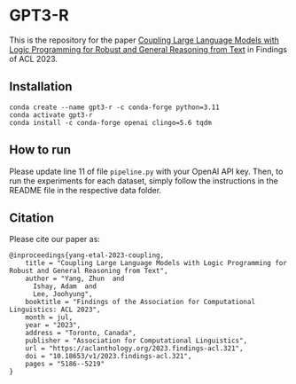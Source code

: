 # GPT3-R
This is the repository for the paper [Coupling Large Language Models with Logic Programming for Robust and General Reasoning from Text](https://aclanthology.org/2023.findings-acl.321.pdf) in Findings of ACL 2023.

## Installation
```
conda create --name gpt3-r -c conda-forge python=3.11
conda activate gpt3-r
conda install -c conda-forge openai clingo=5.6 tqdm
```

## How to run
Please update line 11 of file `pipeline.py` with your OpenAI API key. Then, to run the experiments for each dataset, simply follow the instructions in the README file in the respective data folder.

## Citation
Please cite our paper as:
```
@inproceedings{yang-etal-2023-coupling,
    title = "Coupling Large Language Models with Logic Programming for Robust and General Reasoning from Text",
    author = "Yang, Zhun  and
      Ishay, Adam  and
      Lee, Joohyung",
    booktitle = "Findings of the Association for Computational Linguistics: ACL 2023",
    month = jul,
    year = "2023",
    address = "Toronto, Canada",
    publisher = "Association for Computational Linguistics",
    url = "https://aclanthology.org/2023.findings-acl.321",
    doi = "10.18653/v1/2023.findings-acl.321",
    pages = "5186--5219"
}
```
